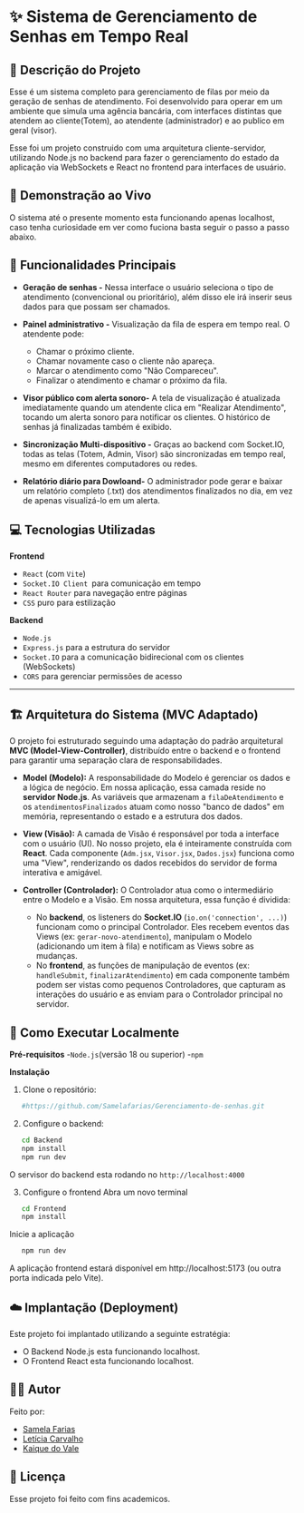 # ✨ Sistema de Gerenciamento de Senhas em Tempo Real

## 📜 Descrição do Projeto
Esse é um sistema completo para gerenciamento de filas por meio da geração de senhas de atendimento. Foi desenvolvido para operar em um ambiente que simula uma agência bancária, com interfaces distintas que atendem ao cliente(Totem), ao atendente (administrador) e ao publico em geral (visor). 

Esse foi um projeto construido com uma arquitetura cliente-servidor, utilizando Node.js no backend para fazer o gerenciamento do estado da aplicação via WebSockets e React no frontend para interfaces de usuário.

## 🚀 Demonstração ao Vivo
O sistema até o presente momento esta funcionando apenas localhost, caso tenha curiosidade em ver como fuciona basta seguir o passo a passo abaixo. 

## 🌟 Funcionalidades Principais
- **Geração de senhas -** Nessa interface o usuário seleciona o tipo de atendimento (convencional ou prioritário), além disso ele irá inserir seus dados para que possam ser chamados.

- **Painel administrativo -** Visualização da fila de espera em tempo real. O atendente pode:
  
  - Chamar o próximo cliente.
  - Chamar novamente caso o cliente não apareça.
  - Marcar o atendimento como "Não Compareceu".
  - Finalizar o atendimento e chamar o próximo da fila.

- **Visor público com alerta sonoro-** A tela de visualização é atualizada imediatamente quando um atendente clica em "Realizar Atendimento", tocando um alerta sonoro para notificar os clientes. O histórico de senhas já finalizadas também é exibido.

- **Sincronização Multi-dispositivo -** Graças ao backend com Socket.IO, todas as telas (Totem, Admin, Visor) são sincronizadas em tempo real, mesmo em diferentes computadores ou redes.

- **Relatório diário para Dowloand-** O administrador pode gerar e baixar um relatório completo (.txt) dos atendimentos finalizados no dia, em vez de apenas visualizá-lo em um alerta.

## 💻 Tecnologias Utilizadas
 **Frontend**
 - `React` (com `Vite`) 
 - `Socket.IO Client `para comunicação em tempo 
 - `React Router` para navegação entre páginas
 - `CSS` puro para estilização

 **Backend**
  - `Node.js`
  - `Express.js` para a estrutura do servidor
  - `Socket.IO` para a comunicação bidirecional com os clientes (WebSockets)
  - `CORS` para gerenciar permissões de acesso

---

## 🏗️ Arquitetura do Sistema (MVC Adaptado)

O projeto foi estruturado seguindo uma adaptação do padrão arquitetural **MVC (Model-View-Controller)**, distribuído entre o backend e o frontend para garantir uma separação clara de responsabilidades.

* **Model (Modelo):** A responsabilidade do Modelo é gerenciar os dados e a lógica de negócio. Em nossa aplicação, essa camada reside no **servidor Node.js**. As variáveis que armazenam a `filaDeAtendimento` e os `atendimentosFinalizados` atuam como nosso "banco de dados" em memória, representando o estado e a estrutura dos dados.

* **View (Visão):** A camada de Visão é responsável por toda a interface com o usuário (UI). No nosso projeto, ela é inteiramente construída com **React**. Cada componente (`Adm.jsx`, `Visor.jsx`, `Dados.jsx`) funciona como uma "View", renderizando os dados recebidos do servidor de forma interativa e amigável.

* **Controller (Controlador):** O Controlador atua como o intermediário entre o Modelo e a Visão. Em nossa arquitetura, essa função é dividida:
    * No **backend**, os listeners do **Socket.IO** (`io.on('connection', ...)`) funcionam como o principal Controlador. Eles recebem eventos das Views (ex: `gerar-novo-atendimento`), manipulam o Modelo (adicionando um item à fila) e notificam as Views sobre as mudanças.
    * No **frontend**, as funções de manipulação de eventos (ex: `handleSubmit`, `finalizarAtendimento`) em cada componente também podem ser vistas como pequenos Controladores, que capturam as interações do usuário e as enviam para o Controlador principal no servidor.


 ## 🔧 Como Executar Localmente
 **Pré-requisitos**
 -`Node.js`(versão 18 ou superior)
 -`npm`

 **Instalação**
 1. Clone o repositório:

```bash
   #https://github.com/Samelafarias/Gerenciamento-de-senhas.git
```

 2. Configure o backend:
 
 ```bash
    cd Backend
    npm install
    npm run dev
 ```
O servisor do backend esta rodando no `http://localhost:4000`

 3. Configure o frontend
 Abra um novo terminal
 ```bash
    cd Frontend
    npm install
 ```
 Inicie a aplicação
 ```bash
    npm run dev
 ```
A aplicação frontend estará disponível em http://localhost:5173 (ou outra porta indicada pelo Vite).

 ## ☁️ Implantação (Deployment)
 Este projeto foi implantado utilizando a seguinte estratégia:

- O Backend Node.js esta funcionando localhost.
- O Frontend React esta funcionando localhost.



 ## 👨‍💻 Autor
 Feito por:

 - [Samela Farias](https://github.com/Samelafarias)
 - [Letícia Carvalho](https://github.com/leticiasilva09)
 - [Kaique do Vale](https://github.com/KaiqueVale)

 ## 📄 Licença
 Esse projeto foi feito com fins academicos.
 
